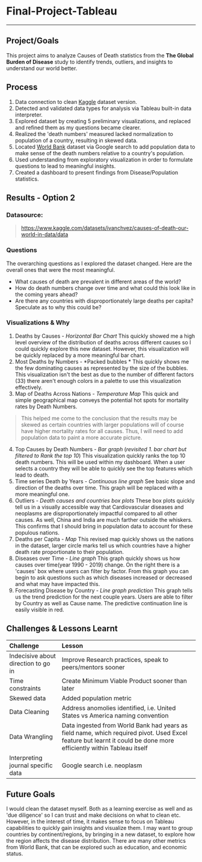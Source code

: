 # Final-Project-Tableau
---
## Project/Goals
This project aims to analyze Causes of Death statistics from the **The Global Burden of Disease** study to identify trends, outliers, 
and insights to understand our world better. 

## Process
1. Data connection to clean [Kaggle](https://www.kaggle.com/datasets/ivanchvez/causes-of-death-our-world-in-data?resource=download) dataset version.
2. Detected and validated data types for analysis via Tableau built-in data interpreter.
3. Explored dataset by creating 5 preliminary visualizations, and replaced and refined them as my questions became clearer.
4. Realized the 'death numbers' measured lacked normalization to population of a country, resulting in skewed data.
5. Located [World Bank](https://data.worldbank.org/) dataset via Google search to add population data to make sense of the death numbers relative to a country's population.
6. Used understanding from exploratory visualization in order to formulate questions to lead to meaningful insights.
7. Created a dashboard to present findings from Disease/Population statistics.

## Results - Option 2

### Datasource:
> https://www.kaggle.com/datasets/ivanchvez/causes-of-death-our-world-in-data/data

### Questions

The overarching questions as I explored the dataset changed. Here are the overall ones that were the most meaningful.

- What causes of death are prevalent in different areas of the world?
- How do death numbers change over time and what could this look like in the coming years ahead?
- Are there any countries with disproportionately large deaths per capita? Speculate as to why this could be?


### Visualizations & Why

1. Deaths by Causes - *Horizontal Bar Chart*
This quickly showed me a high level overview of the distribution of deaths across different causes so I could quickly explore this new dataset.
However, this visualization will be quickly replaced by a more meaningful bar chart.
2. Most Deaths by Numbers - *Packed bubbles *
This quickly shows me the few dominating causes as represented by the size of the bubbles.
This visualization isn't the best as due to the number of different factors (33) there aren't enough colors in a palette to use this visualization effectively.
3. Map of Deaths Across Nations - *Temperature Map* 
This quick and simple geographical map conveys the potential hot spots for mortality rates by Death Numbers.
> This helped me come to the conclusion that the results may be skewed as certain countries with larger populations will of course have higher mortality rates for all causes. Thus, I will need to add population data to paint a more accurate picture.

4. Top Causes by Death Numbers - *Bar graph* (*revisited 1. bar chart but filtered to Rank the top 10*)
This visualization quickly ranks the top 10 death numbers. This will be used within my dashboard. When a user selects a country they will be able to quickly see the top features which lead to death.
5. Time series Death by Years - *Continuous line graph*
See basic slope and direction of the deaths over time. This graph will be replaced with a more meaningful one.
6. Outliers - *Death causes and countries box plots*
These box plots quickly tell us in a visually accessible way that Cardiovascular diseases and neoplasms are disproportionately impactful compared to all other causes. As well, China and India are much farther outside the whiskers. 
This confirms that I should bring in population data to account for these populous nations.
7. Deaths per Capita - *Map*
This revised map quickly shows us the nations in the dataset, larger circle marks tell us which countries have a higher death rate proportionate to their population.
8. Diseases over Time - *Line graph*
This graph quickly shows us how causes over time(year 1990 - 2019) change. On the right there is a 'causes' box where users can filter by factor. From this graph you can begin to ask questions such
as which diseases increased or decreased and what may have impacted this.
9. Forecasting Disease by Country - *Line graph prediction*
This graph tells us the trend prediction for the next couple years. Users are able to filter by Country as well as Cause name. The predictive continuation line is easily visible in red.

## Challenges & Lessons Learnt

| Challenge   |      Lesson |
|:----------|:-------------|
| Indecisive about direction to go in  | Improve Research practices, speak to peers/mentors sooner |
| Time constraints | Create Minimum Viable Product sooner than later     |
| Skewed data    | Added population metric |
| Data Cleaning   | Address anomolies identified, i.e. United States vs America naming convention  |
| Data Wrangling   | Data ingested from World Bank had years as field name, which required pivot. Used Excel feature but learnt it could be done more efficiently within Tableau itself  |
| Interpreting journal specific data | Google search i.e. neoplasm |


## Future Goals

I would clean the dataset myself. Both as a learning exercise as well and as 'due diligence' so I can trust and make decisions on what to clean etc.
However, in the interest of time, it makes sense to focus on Tableau capabilities to quickly gain insights and visualize them.
I may want to group countries by continent/regions, by bringing in a new dataset, to explore how the region affects the disease distribution. There are many other metrics from World Bank, that can be explored such as education, and economic status.